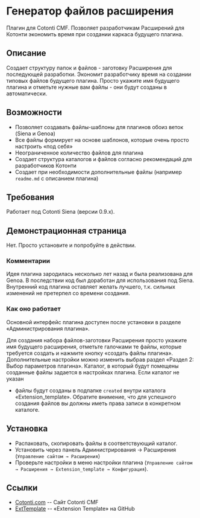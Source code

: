 Генератор файлов расширения
===========================

Плагин для Cotonti CMF. 
Позволяет разработчикам Расширений для Котонти экономить время при создании каркаса будущего 
плагина.

Описание
--------

Создает структуру папок и файлов - заготовку Расширения для последующей разработки.
Экономит разработчику время на создании типовых файлов будущего плагина. Просто укажите имя 
будущего плагина и отметьте нужные вам файлы - они будут созданы в автоматически.


Возможности
-----------

* Позволяет создавать файлы-шаблоны для плагинов обоиз веток (Siena и Genoa)
* Все файлы формирует на основе шаблонов, которые очень просто настроить «под себя»
* Неограниченное количество файлов для плагина
* Создает структура каталогов и файлов согласно рекомендаций для разработчиков Котонти
* Создает при необходимости дополнительные файлы (например `readme.md` с описанием плагина)

Требования
----------

Работает под Cotonti Siena (версии 0.9.x). 


Демонстрационная страница
-------------------------

Нет. Просто установите и попробуйте в действии.


### Комментарии

Идея плагина зародилась несколько лет назад и была реализована для Genoa. В последствии код был 
доработан для использования под Siena. Внутренний код плагина оставляет желать лучшего, т.к. 
сильных изменений не претерпел со времени создания.


### Как оно работает

Основной интерфейс плагина доступен после установки в разделе «Администрирования плагина».

Для создания набора файлов-заготовки Расширения просто укажите имя будущего расширения, отметьте 
галочками те файлы, которые требуется создать и нажмите кнопку «создать файлы плагина».
Дополнительные настройки можно изменить выбрав раздел «Раздел 2: Выбор параметров плагина».
Каталог, в который будут помещены созданные файлы задается в настройках плагина. Если каталог не указан
- файлы будут созданы в подпапке `created` внутри каталога «Extension_template».
Обратите внимение, что для успешного создания файлов вы должны иметь права записи в конкретном каталоге.


Установка
---------

* Распаковать, скопировать файлы в соответствующий каталог.
* Установить через панель Администрирования → Расширения (`Управление сайтом → Расширения`)
* Проверьте настройки в меню настройки плагина (`Управление сайтом → Расширения → Extension_template → Конфигурация`).


Ссылки
------

* [Cotonti.com](http://Cotonti.com/) -- Сайт Cotonti CMF
* [ExtTemplate](https://github.com/macik/cot-extension_template) -- «Extension Template» на GitHub

